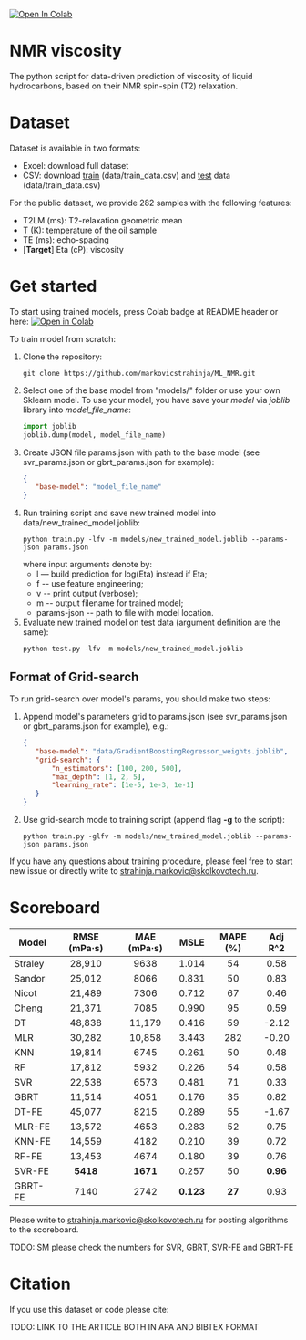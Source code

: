 [![Open In Colab](https://colab.research.google.com/assets/colab-badge.svg)](https://colab.research.google.com/github/markovicstrahinja/ML_NMR/blob/master/Model%20Inference.ipynb)

# NMR viscosity

The python script for data-driven prediction of viscosity of liquid hydrocarbons, based on their NMR spin-spin (T2) relaxation.

# Dataset

Dataset is available in two formats:
- Excel: download full dataset
- CSV: download [train](https://raw.githubusercontent.com/markovicstrahinja/ML_NMR/master/data/train_data.csv) (data/train_data.csv) and [test](https://raw.githubusercontent.com/markovicstrahinja/ML_NMR/master/data/test_data.csv) data (data/train_data.csv)

For the public dataset, we provide 282 samples with the following features:
 - T2LM (ms): T2-relaxation geometric mean
 - T (K): temperature of the oil sample 
 - TE (ms): echo-spacing
 - \[**Target**\] Eta (cP): viscosity
 
# Get started

To start using trained models, press Colab badge at README header or here: [![Open in Colab](https://colab.research.google.com/assets/colab-badge.svg)](https://colab.research.google.com/github/markovicstrahinja/ML_NMR/blob/master/Model%20Inference.ipynb)

To train model from scratch:

1) Clone the repository: 
    ```shell script 
    git clone https://github.com/markovicstrahinja/ML_NMR.git 
    ```
2) Select one of the base model from "models/" folder or use your own Sklearn model. To use your model, 
you have save your *model* via *joblib* library into *model_file_name*: 
    ```python
    import joblib
    joblib.dump(model, model_file_name)
    ```
3) Create JSON file params.json with path to the base model (see svr_params.json or gbrt_params.json for example):
    ```json
    { 
       "base-model": "model_file_name" 
    }
    ```
4) Run training script and save new trained model into data/new_trained_model.joblib:
    ```shell script
    python train.py -lfv -m models/new_trained_model.joblib --params-json params.json    
    ```
   where input arguments denote by:
    * l –– build prediction for log(Eta) instead if Eta;
    * f -- use feature engineering;
    * v -- print output (verbose);
    * m -- output filename for trained model;
    * params-json -- path to file with model location.
5) Evaluate new trained model on test data (argument definition are the same):
    ```shell script
    python test.py -lfv -m models/new_trained_model.joblib
    ```

## Format of Grid-search

To run grid-search over model's params, you should make two steps:
1) Append model's parameters grid to params.json (see svr_params.json or gbrt_params.json for example), e.g.:
    ```json
    { 
       "base-model": "data/GradientBoostingRegressor_weights.joblib",
       "grid-search": {
           "n_estimators": [100, 200, 500],
           "max_depth": [1, 2, 5],
           "learning_rate": [1e-5, 1e-3, 1e-1]
       }
    }
    ```
2) Use grid-search mode to training script (append flag **-g** to the script):
    ```shell script
    python train.py -glfv -m models/new_trained_model.joblib --params-json params.json
    ```

If you have any questions about training procedure, please feel free to start new issue or 
directly write to [strahinja.markovic@skolkovotech.ru](mailto:strahinja.markovic@skolkovotech.ru). 

# Scoreboard

| Model | RMSE (mPa·s) | MAE (mPa·s) | MSLE | MAPE (%) | Adj R^2 |
|-------|:------------:|:-----------:|:----:|:--------:|:-----------:|
|Straley	|	28,910	|	9638	|	1.014	|	54	|	0.58|
|Sandor	|	25,012	|	8066	|	0.831	|	50	|	0.83|
|Nicot	|	21,489	|	7306	|	0.712	|	67	|	0.46|
|Cheng	|	21,371	|	7085	|	0.990	|	95	|	0.59|
|DT	|	48,838	|	11,179	|	0.416	|	59	|	-2.12|
|MLR	|	30,282	|	10,858	|	3.443	|	282	|	-0.20|
|KNN	|	19,814	|	6745	|	0.261	|	50	|	0.48|
|RF	|	17,812	|	5932	|	0.226	|	54	|	0.58|
|SVR	|	22,538	|	6573	|	0.481	|	71	|	0.33|
|GBRT	|	11,514	|	4051	|	0.176	|	35	|	0.82|
|DT-FE	|	45,077	|	8215	|	0.289	|	55	|	-1.67|
|MLR-FE	|	13,572	|	4653	|	0.283	|	52	|	0.75|
|KNN-FE	|	14,559	|	4182	|	0.210	|	39	|	0.72|
|RF-FE	|	13,453	|	4674	|	0.180	|	39	|	0.76|
|SVR-FE	|	**5418**	|	**1671**	|	0.257	|	50	|	**0.96**|
|GBRT-FE	|	7140	|	2742	|	**0.123**	|	**27**	|	0.93|

Please write to [strahinja.markovic@skolkovotech.ru](mailto:strahinja.markovic@skolkovotech.ru) for posting algorithms to the scoreboard.

TODO: SM please check the numbers for SVR, GBRT, SVR-FE and GBRT-FE  

# Citation
If you use this dataset or code please cite:

TODO: LINK TO THE ARTICLE BOTH IN APA AND BIBTEX FORMAT
